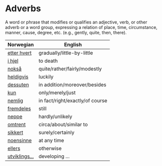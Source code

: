 # Adverbs

A word or phrase that modifies or qualifies an adjective, verb, or other adverb or a word group, expressing a relation of place, time, circumstance, manner, cause, degree, etc. (e.g., gently, quite, then, there).

| Norwegian | English |
| --- | --- |
| [etter hvert](https://www.ordnett.no/search?language=no&phrase=etter%20hvert) | gradually/little-by-little |
| [i hjel](https://www.ordnett.no/search?language=no&phrase=i%20hjel) | to death |
| [nokså](https://www.ordnett.no/search?language=no&phrase=nokså) | quite/rather/fairly/modestly |
| [heldigvis](https://www.ordnett.no/search?language=no&phrase=heldigvis) | luckily |
| [dessuten](https://www.ordnett.no/search?language=no&phrase=dessuten) | in addition/moreover/besides |
| [kun](https://www.ordnett.no/search?language=no&phrase=kun) | only/merely/just |
| [nemlig](https://www.ordnett.no/search?language=no&phrase=nemlig) | in fact/right/exactly/of course |
| [fremdeles](https://www.ordnett.no/search?language=no&phrase=fremdeles) | still |
| [neppe](https://www.ordnett.no/search?language=no&phrase=neppe) | hardly/unlikely |
| [omtrent](https://www.ordnett.no/search?language=no&phrase=omtrent) | circa/about/similar to |
| [sikkert](https://www.ordnett.no/search?language=no&phrase=sikkert) | surely/certainly |
| [noensinne](https://www.ordnett.no/search?language=no&phrase=noensinne) | at any time |
| [ellers](https://www.ordnett.no/search?language=no&phrase=ellers) | otherwise |
| [utviklings...](https://www.ordnett.no/search?language=no&phrase=utviklings...) | developing ... |

